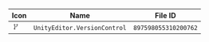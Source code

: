 | Icon | Name | File ID |
| ---  | ---  | ---     |
| ![](UnityEditor.VersionControl.png) | `UnityEditor.VersionControl` | `897598055310200762` |
